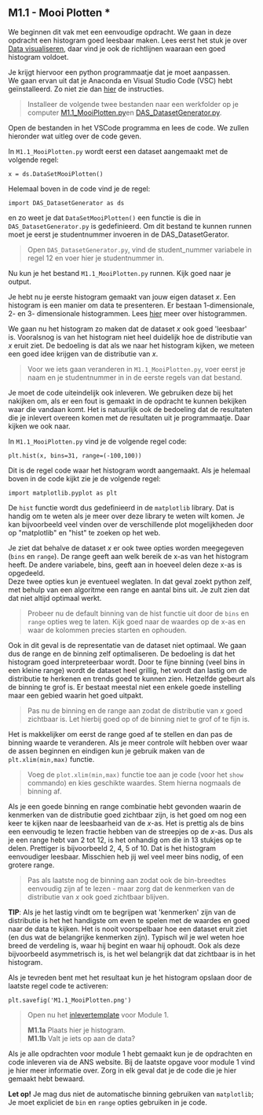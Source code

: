 ## M1.1 - Mooi Plotten *

We beginnen dit vak met een eenvoudige opdracht. We gaan in deze opdracht een histogram goed leesbaar maken. Lees eerst het stuk je over [Data visualiseren](/module-1/data-visualiseren), daar vind je ook de richtlijnen waaraan een goed histogram voldoet.


Je krijgt hiervoor een python programmaatje dat je moet aanpassen.  
We gaan ervan uit dat je Anaconda en Visual Studio Code (VSC) hebt geïnstalleerd. Zo niet zie dan [hier](/informatie/installatie) de instructies.


> Installeer de volgende twee bestanden naar een werkfolder op je computer [M1.1_MooiPlotten.py](M1.1_MooiPlotten.py)en [DAS_DatasetGenerator.py](/opdrachten-module-1/DAS_DatasetGenerator.py).

Open de bestanden in het VSCode programma en lees de code. We zullen hieronder wat uitleg over de code geven. 

In `M1.1_MooiPlotten.py` wordt eerst een dataset aangemaakt met de volgende regel:

	x = ds.DataSetMooiPlotten()

Helemaal boven in de code vind je de regel:

	import DAS_DatasetGenerator as ds	

en zo weet je dat `DataSetMooiPlotten()` een functie is die in `DAS_DatasetGenerator.py` is gedefinieerd.
Om dit bestand te kunnen runnen moet je eerst je studentnummer invoeren in de DAS_DatasetGerator.

> Open `DAS_DatasetGenerator.py`, vind de student_nummer variabele in regel 12 en voer hier je studentnummer in. 


Nu kun je het bestand `M1.1_MooiPlotten.py` runnen. Kijk goed naar je output.

Je hebt nu je eerste histogram gemaakt van jouw eigen dataset *x*. Een histogram is een manier om data te presenteren. Er bestaan 1-dimensionale, 2- en 3- dimensionale histogrammen. Lees [hier](/module-1/data-visualiseren) meer over histogrammen. 

We gaan nu het histogram zo maken dat de dataset *x* ook goed 'leesbaar' is. Vooralsnog is van het histogram niet heel duidelijk hoe de distributie van *x* eruit ziet. De bedoeling is dat als we naar het histogram kijken, we meteen een goed idee krijgen van de distributie van *x*. 

>Voor we iets gaan veranderen in  `M1.1_MooiPlotten.py`, voer eerst je naam en je studentnummer in in de eerste regels van dat bestand. 

Je moet de code uiteindelijk ook inleveren. We gebruiken deze bij het nakijken om, als er een fout is gemaakt in de opdracht te kunnen bekijken waar die vandaan komt. Het is natuurlijk ook de bedoeling dat de resultaten die je inlevert overeen komen met de resultaten uit je programmaatje. Daar kijken we ook naar.

In `M1.1_MooiPlotten.py` vind je de volgende regel code:

	plt.hist(x, bins=31, range=(-100,100))

Dit is de regel code waar het histogram wordt aangemaakt. 
Als je helemaal boven in de code kijkt zie je de volgende regel:

	import matplotlib.pyplot as plt

De `hist` functie wordt dus gedefinieerd in de `matplotlib` library. Dat is handig om te weten als je meer over deze library te weten wilt komen. Je kan bijvoorbeeld veel vinden over de verschillende plot mogelijkheden door op "matplotlib" en "hist" te zoeken op het web.


Je ziet dat behalve de dataset *x* er ook twee opties worden meegegeven (`bins` en `range`). De range geeft aan welk bereik de x-as van het histogram heeft. De andere variabele, bins, geeft aan in hoeveel delen deze x-as is opgedeeld.  
Deze twee opties kun je eventueel weglaten. In dat geval zoekt python zelf, met behulp van een algoritme een range en aantal bins uit. Je zult zien dat dat niet altijd optimaal werkt. 

> Probeer nu de default binning van de hist functie uit door de `bins` en `range` opties weg te laten. Kijk goed naar de waardes op de x-as en waar de kolommen precies starten en ophouden. 

Ook in dit geval is de representatie van de dataset niet optimaal. We gaan dus de range en de binning zelf optimaliseren. De bedoeling is dat het histogram goed interpreteerbaar wordt. Door te fijne binning (veel bins in een kleine range) wordt de dataset heel grillig, het wordt dan lastig om de distributie te herkenen en trends goed te kunnen zien. Hetzelfde gebeurt als de binning te grof is. Er bestaat meestal niet een enkele goede instelling maar een gebied waarin het goed uitpakt. 

> Pas nu de binning en de range aan zodat de distributie van *x* goed zichtbaar is. Let hierbij goed op of de binning niet te grof of te fijn is. 

Het is makkelijker om eerst de range goed af te stellen en dan pas de binning waarde te veranderen. Als je meer controle wilt hebben over waar de assen beginnen en eindigen kun je gebruik maken van de `plt.xlim(min,max)` functie. 

> Voeg de `plot.xlim(min,max)` functie toe aan je code (voor het `show` commando) en kies geschikte waardes. Stem hierna nogmaals de binning af. 

Als je een goede binning en range combinatie hebt gevonden waarin de kenmerken van de distributie goed zichtbaar zijn, is het goed om nog een keer te kijken naar de leesbaarheid van de *x*-as. Het is prettig als de bins een eenvoudig te lezen fractie hebben van de streepjes op de *x*-as. Dus als je een range hebt van 2 tot 12, is het onhandig om die in 13 stukjes op te delen. Prettiger is bijvoorbeeld 2, 4, 5 of 10. Dat is het histogram eenvoudiger leesbaar. Misschien heb jij wel veel meer bins nodig, of een grotere range.

> Pas als laatste nog de binning aan zodat ook de bin-breedtes eenvoudig zijn af te lezen - maar zorg dat de kenmerken van de distributie van *x* ook goed zichtbaar blijven. 

**TIP**: Als je het lastig vindt om te begrijpen wat 'kenmerken' zijn van de distributie is het het handigste om even te spelen met de waardes en goed naar de data te kijken. Het is nooit voorspelbaar hoe een dataset eruit ziet (en dus wat de belangrijke kenmerken zijn). Typisch wil je wel weten hoe breed de verdeling is, waar hij begint en waar hij ophoudt. Ook als deze bijvoorbeeld asymmetrisch is, is het wel belangrijk dat dat zichtbaar is in het histogram.

Als je tevreden bent met het resultaat kun je het histogram opslaan door de laatste regel code te activeren: 

	plt.savefig('M1.1_MooiPlotten.png')   

> Open nu het [inlevertemplate](/opdrachten-module-1/opdrachten/InlevertemplateModule1.docx) voor Module 1.
> 
> **M1.1a** Plaats hier je histogram.  
> **M1.1b** Valt je iets op aan de data?

Als je alle opdrachten voor module 1 hebt gemaakt kun je de opdrachten en code inleveren via de ANS website. Bij de laatste opgave voor module 1 vind je hier meer informatie over. Zorg in elk geval dat je de code die je hier gemaakt hebt bewaard.

**Let op!** Je mag dus niet de automatische binning gebruiken van `matplotlib`; Je moet expliciet de `bin` en `range` opties gebruiken in je code.


